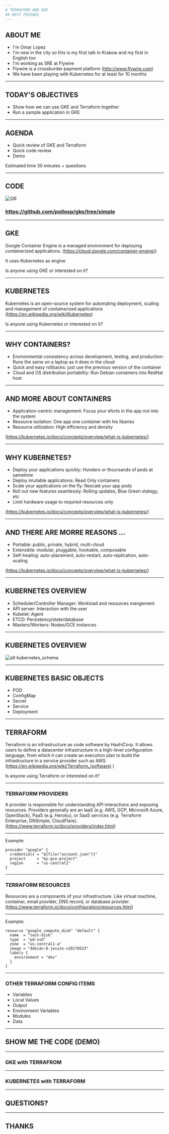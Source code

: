```yaml
---
# TERRAFORM AND GKE
## BEST FRIENDS
---
```

## ABOUT ME

* I'm Omar Lopez
* I'm new in the city so this is my first talk in Krakow and my first in English too
* I'm working as SRE at Flywire
* Flywire is a crossborder payment platform (http://www.flywire.com)
* We have been playing with Kubernetes for at least for 10 months

---
## TODAY'S OBJECTIVES

* Show how we can use GKE and Terraform together
* Run a sample application in GKE

---

## AGENDA

* Quick review of GKE and Terraform
* Quick code review
* Demo

Estimated time 30 minutes + questions

---
## CODE

![QR](https://github.com/pollosp/gke/raw/simple/images/QR.png "QR")

### https://github.com/pollosp/gke/tree/simple

---
## GKE

Google Container Engine is a managed environment for deploying containerized applications.
(https://cloud.google.com/container-engine/)

It uses Kubernetes as engine

Is anyone using GKE or interested on it?

---

## KUBERNETES

Kubernetes is an open-source system for automating deployment, scaling and management of containerized applications
(https://en.wikipedia.org/wiki/Kubernetes)

Is anyone using Kubernetes or interested on it?

---

## WHY CONTAINERS?

* Environmental consistency across development, testing, and production: Runs the same on a laptop as it does in the cloud
* Quick and easy rollbacks: just use the previous version of the container
* Cloud and OS distribution portability: Run Debian containers into RedHat host

---

## AND MORE ABOUT CONTAINERS
* Application-centric management: Focus your eforts in the app not into the system
* Resource isolation: One app one container with his libaries
* Resource utilization: High efficiency and density

(https://kubernetes.io/docs/concepts/overview/what-is-kubernetes/)

---

## WHY KUBERNETES?

* Deploy your applications quickly: Hunders or thoursands of pods at sametime
* Deploy imutable applications: Read Only containers
* Scale your applications on the fly: Rescale your app pods
* Roll out new features seamlessly: Rolling updates, Blue Green stategy, etc
* Limit hardware usage to required resources only

(https://kubernetes.io/docs/concepts/overview/what-is-kubernetes/)

---

## AND THERE ARE MORRE REASONS ...

* Portable: public, private, hybrid, multi-cloud
* Extensible: modular, pluggable, hookable, composable
* Self-healing: auto-placement, auto-restart, auto-replication, auto-scaling

(https://kubernetes.io/docs/concepts/overview/what-is-kubernetes/)

---

## KUBERNETES OVERVIEW

* Scheduler/Controller Manager: Workload and resources mangement
* API server: Interaction with the user
* Kubelet: Agent
* ETCD: Persistency/state/database
* Masters/Workers: Nodes/GCE instances

---

## KUBERNETES OVERVIEW

![alt kubernetes_schema](https://github.com/pollosp/gke/raw/master/images/kubernetes.png "Kubernetes schema")

---
## KUBERNETES BASIC OBJECTS

* POD
* ConfigMap
* Secret
* Service
* Deployment

---
## TERRAFORM

Terraform is an infrastructure as code software by HashiCorp.
It allows users to define a datacenter infrastructure in a high-level configuration language, from which it can create an execution plan to build the infrastructure in a service provider such as AWS
(https://en.wikipedia.org/wiki/Terraform_(software) )

Is anyone using Terraform or interested on it?

---
### TERRAFORM PROVIDERS

A provider is responsible for understanding API interactions and exposing resources. Providers generally are an IaaS (e.g. AWS, GCP, Microsoft Azure, OpenStack), PaaS (e.g. Heroku), or SaaS services (e.g. Terraform Enterprise, DNSimple, CloudFlare).
(https://www.terraform.io/docs/providers/index.html)

---

Example:

```hcl
provider "google" {
  credentials = "${file("account.json")}"
  project     = "my-gce-project"
  region      = "us-central1"
}
```

---

### TERRAFORM RESOURCES

Resources are a components of your infrastructure.
Like virtual machine, container, email provider, DNS record, or database provider.
(https://www.terraform.io/docs/configuration/resources.html)

---
Example:

```hcl
resource "google_compute_disk" "default" {
  name  = "test-disk"
  type  = "pd-ssd"
  zone  = "us-central1-a"
  image = "debian-8-jessie-v20170523"
  labels {
    environment = "dev"
  }
}
```

---

### OTHER TERRAFORM CONFIG ITEMS

* Variables
* Local Values
* Output
* Environment Variables
* Modules
* Data

---
## SHOW ME THE CODE (DEMO)
---
### GKE with TERRAFROM
---
### KUBERNETES with TERRAFORM
---
## QUESTIONS?
---
## THANKS
